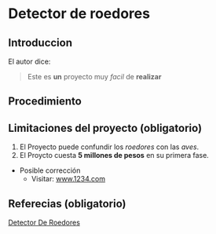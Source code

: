 # Detector de roedores

## Introduccion

El autor dice:

> Este es **un** proyecto muy _facil_ de __realizar__

## Procedimiento

## Limitaciones del proyecto (obligatorio)
1. El Proyecto puede confundir los _roedores_ con las _aves_.
2. El Proycto cuesta **5 millones de pesos** en su primera fase.
* Posible corrección
  * Visitar: www.1234.com 


  




## Referecias (obligatorio)
[Detector De Roedores](https://www.xataka.com/accesorios/mejores-ideas-que-hemos-encontrado-hechas-raspberry-pi)






